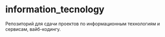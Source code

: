 # information_tecnology
Репозиторий для сдачи проектов по информационным технологиям и сервисам, вайб-кодингу.
